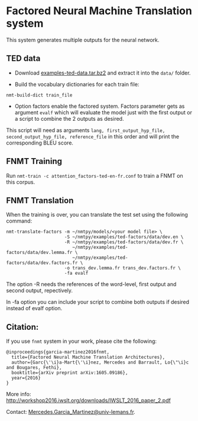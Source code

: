 # Factored Neural Machine Translation system

This system generates multiple outputs for the neural network.

## TED data 

- Download [examples-ted-data.tar.bz2]() and extract it into the `data/` folder.

- Build the vocabulary dictionaries for each train file:

`nmt-build-dict train_file`

- Option factors enable the factored system.
Factors parameter gets as argument `evalf` which will evaluate the model just with the first output or a script to combine the 2 outputs as desired.

This script will need as arguments `lang, first_output_hyp_file, second_output_hyp_file, reference_file` in this order and will print the corresponding BLEU score.

## FNMT Training

Run `nmt-train -c attention_factors-ted-en-fr.conf` to train a FNMT on this corpus. 

## FNMT Translation

When the training is over, you can translate the test set using the following command:

```
nmt-translate-factors -m ~/nmtpy/models/<your model file> \
                      -S ~/nmtpy/examples/ted-factors/data/dev.en \
                      -R ~/nmtpy/examples/ted-factors/data/dev.fr \
                         ~/nmtpy/examples/ted-factors/data/dev.lemma.fr \
                         ~/nmtpy/examples/ted-factors/data/dev.factors.fr \
                      -o trans_dev.lemma.fr trans_dev.factors.fr \
                      -fa evalf
```
The option -R needs the references of the word-level, first output and second output, repectively.

In -fa option you can include your script to combine both outputs if desired instead of evalf option.


## Citation:
If you use `fnmt` system in your work, please cite the following:

```
@inproceedings{garcia-martinez2016fnmt,
  title={Factored Neural Machine Translation Architectures},
  author={Garc{\'\i}a-Mart{\'\i}nez, Mercedes and Barrault, Lo{\"\i}c and Bougares, Fethi},
  booktitle={arXiv preprint arXiv:1605.09186},
  year={2016}
}
```

More info:
http://workshop2016.iwslt.org/downloads/IWSLT_2016_paper_2.pdf

Contact: Mercedes.Garcia_Martinez@univ-lemans.fr.


